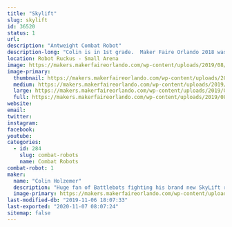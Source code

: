 ```yaml
---
title: "Skylift"
slug: skylift
id: 36520
status: 1
url: 
description: "Antweight Combat Robot"
description-long: "Colin is in 1st grade.  Maker Faire Orlando 2018 was his first robot fight and Maker Faire 2019 will be his fifth.  This year there are two more bots on the team in addition to SkyLift.  Rainbow Poison (Rylee) and Cliff Flipper (Adam)."
location: Robot Ruckus - Small Arena
image: https://makers.makerfaireorlando.com/wp-content/uploads/2019/08/127411-1-1024x768.jpg
image-primary:
  thumbnail: https://makers.makerfaireorlando.com/wp-content/uploads/2019/08/127411-1-150x150.jpg
  medium: https://makers.makerfaireorlando.com/wp-content/uploads/2019/08/127411-1-300x225.jpg
  large: https://makers.makerfaireorlando.com/wp-content/uploads/2019/08/127411-1-1024x768.jpg
  full: https://makers.makerfaireorlando.com/wp-content/uploads/2019/08/127411-1.jpg
website: 
email: 
twitter: 
instagram: 
facebook: 
youtube: 
categories:
  - id: 284
    slug: combat-robots
    name: Combat Robots
combat-robot: 1
maker:
  name: "Colin Holzemer"
  description: "Huge fan of Battlebots fighting his brand new SkyLift robot in the Antweight division.  "
  image-primary: https://makers.makerfaireorlando.com/wp-content/uploads/2018/11/ColinPic.jpg
last-modified-db: "2019-11-06 18:07:33"
last-exported: "2020-11-07 08:07:24"
sitemap: false
---
```

